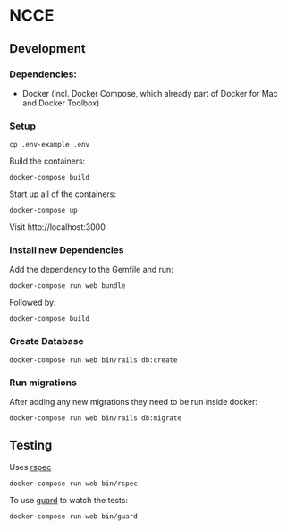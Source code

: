 # NCCE

## Development

### Dependencies:

- Docker (incl. Docker Compose, which already part of Docker for Mac and Docker Toolbox)

### Setup
```
cp .env-example .env
```

Build the containers:
```
docker-compose build
```

Start up all of the containers:
```
docker-compose up
```

Visit http://localhost:3000

### Install new Dependencies

Add the dependency to the Gemfile and run:
```
docker-compose run web bundle
```

Followed by:
```
docker-compose build
```

### Create Database
```
docker-compose run web bin/rails db:create
```

### Run migrations

After adding any new migrations they need to be run inside docker:
```
docker-compose run web bin/rails db:migrate
```

## Testing

Uses [rspec](https://github.com/rspec/rspec)
```
docker-compose run web bin/rspec
```

To use [guard](https://github.com/guard/guard) to watch the tests:
```
docker-compose run web bin/guard
```
